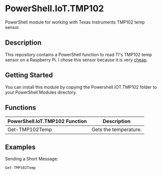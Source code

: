 # PowerShell.IoT.TMP102
PowerShell module for working with Texas Instruments TMP102 temp sensor.

## Description
This repository contains a PowerShell function to read TI's TMP102 temp sensor on a Raspberry Pi. I chose this sensor because it is very [cheap](https://www.sparkfun.com/products/13314).

## Getting Started
You can install this module by copying the Powershell.IOT.TMP102 folder to your PowerShell Modules directory.

## Functions
|  PowerShell.IoT.TMP102 Function  |  Description  |
| ------------- | ------------- |
| Get-TMP102Temp| Gets the temperature. |

## Examples

Sending a Short Message:
```
Get-TMP102Temp
```

[screenshot]: https://github.com/jeremymcgee73/PowerShell.IoT.TMP102/blob/master/images/screenshot.PNG "Screenshot showing the return values of Get-TMP102Temp"